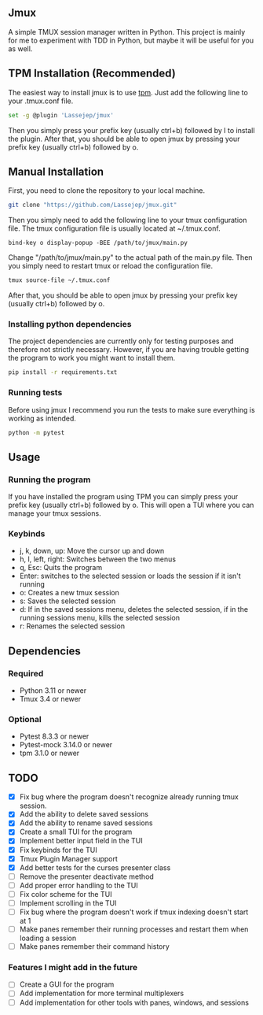 ## Jmux
A simple TMUX session manager written in Python.
This project is mainly for me to experiment with TDD in Python, but maybe it will be useful for you as well.

## TPM Installation (Recommended)
The easiest way to install jmux is to use [tpm](https://github.com/tmux-plugins/tpm).
Just add the following line to your .tmux.conf file.
```bash
set -g @plugin 'Lassejep/jmux'
```
Then you simply press your prefix key (usually ctrl+b) followed by I to install the plugin.
After that, you should be able to open jmux by pressing your prefix key (usually ctrl+b) followed by o.

## Manual Installation
First, you need to clone the repository to your local machine.
```bash
git clone "https://github.com/Lassejep/jmux.git"
```

Then you simply need to add the following line to your tmux configuration file.
The tmux configuration file is usually located at ~/.tmux.conf.
```tmux
bind-key o display-popup -BEE /path/to/jmux/main.py
```
Change "/path/to/jmux/main.py" to the actual path of the main.py file.
Then you simply need to restart tmux or reload the configuration file.
```bash
tmux source-file ~/.tmux.conf
```
After that, you should be able to open jmux by pressing your prefix key (usually ctrl+b) followed by o.

### Installing python dependencies
The project dependencies are currently only for testing purposes and therefore not strictly necessary.
However, if you are having trouble getting the program to work you might want to install them.
```bash
pip install -r requirements.txt
```

### Running tests
Before using jmux I recommend you run the tests to make sure everything is working as intended.
```bash
python -m pytest
```

## Usage
### Running the program

If you have installed the program using TPM you can simply press your prefix key (usually ctrl+b) followed by o.
This will open a TUI where you can manage your tmux sessions.

### Keybinds
- j, k, down, up: Move the cursor up and down
- h, l, left, right: Switches between the two menus
- q, Esc: Quits the program
- Enter: switches to the selected session or loads the session if it isn't running
- o: Creates a new tmux session
- s: Saves the selected session
- d: If in the saved sessions menu, deletes the selected session, if in the running sessions menu, kills the selected session
- r: Renames the selected session


## Dependencies
### Required
- Python 3.11 or newer
- Tmux 3.4 or newer

### Optional
- Pytest 8.3.3 or newer
- Pytest-mock 3.14.0 or newer
- tpm 3.1.0 or newer

## TODO
- [x] Fix bug where the program doesn't recognize already running tmux session.
- [x] Add the ability to delete saved sessions
- [x] Add the ability to rename saved sessions
- [x] Create a small TUI for the program
- [x] Implement better input field in the TUI
- [x] Fix keybinds for the TUI
- [x] Tmux Plugin Manager support
- [x] Add better tests for the curses presenter class
- [ ] Remove the presenter deactivate method
- [ ] Add proper error handling to the TUI
- [ ] Fix color scheme for the TUI
- [ ] Implement scrolling in the TUI
- [ ] Fix bug where the program doesn't work if tmux indexing doesn't start at 1
- [ ] Make panes remember their running processes and restart them when loading a session
- [ ] Make panes remember their command history

### Features I might add in the future
- [ ] Create a GUI for the program
- [ ] Add implementation for more terminal multiplexers
- [ ] Add implementation for other tools with panes, windows, and sessions

